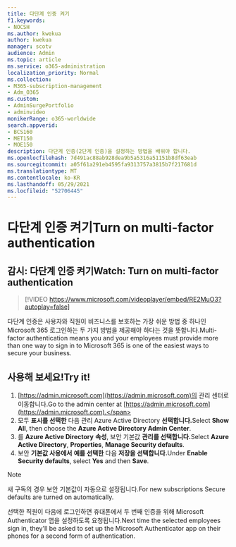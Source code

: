 ```yaml
---
title: 다단계 인증 켜기
f1.keywords:
- NOCSH
ms.author: kwekua
author: kwekua
manager: scotv
audience: Admin
ms.topic: article
ms.service: o365-administration
localization_priority: Normal
ms.collection:
- M365-subscription-management
- Adm_O365
ms.custom:
- AdminSurgePortfolio
- adminvideo
monikerRange: o365-worldwide
search.appverid:
- BCS160
- MET150
- MOE150
description: 다단계 인증(2단계 인증)을 설정하는 방법을 배워야 합니다.
ms.openlocfilehash: 7d491ac88ab928dea9b5a5316a51151b8df63eab
ms.sourcegitcommit: a05f61a291eb4595fa9313757a3815b7f217681d
ms.translationtype: MT
ms.contentlocale: ko-KR
ms.lasthandoff: 05/29/2021
ms.locfileid: "52706445"
---
```

# <a name="turn-on-multi-factor-authentication"></a><span data-ttu-id="8d536-103">다단계 인증 켜기</span><span class="sxs-lookup"><span data-stu-id="8d536-103">Turn on multi-factor authentication</span></span>

## <a name="watch-turn-on-multi-factor-authentication"></a><span data-ttu-id="8d536-104">감시: 다단계 인증 켜기</span><span class="sxs-lookup"><span data-stu-id="8d536-104">Watch: Turn on multi-factor authentication</span></span>

> [!VIDEO https://www.microsoft.com/videoplayer/embed/RE2MuO3?autoplay=false]

<span data-ttu-id="8d536-105">다단계 인증은 사용자와 직원이 비즈니스를 보호하는 가장 쉬운 방법 중 하나인 Microsoft 365 로그인하는 두 가지 방법을 제공해야 하다는 것을 뜻합니다.</span><span class="sxs-lookup"><span data-stu-id="8d536-105">Multi-factor authentication means you and your employees must provide more than one way to sign in to Microsoft 365 is one of the easiest ways to secure your business.</span></span>

## <a name="try-it"></a><span data-ttu-id="8d536-106">사용해 보세요!</span><span class="sxs-lookup"><span data-stu-id="8d536-106">Try it!</span></span>

1. <span data-ttu-id="8d536-107">[https://admin.microsoft.com](https://admin.microsoft.com)의 관리 센터로 이동합니다.</span><span class="sxs-lookup"><span data-stu-id="8d536-107">Go to the admin center at [https://admin.microsoft.com](https://admin.microsoft.com).</span></span>
1. <span data-ttu-id="8d536-108">모두 **표시를 선택한** 다음 관리 Azure Active Directory **선택합니다.**</span><span class="sxs-lookup"><span data-stu-id="8d536-108">Select  **Show All**, then choose the **Azure Active Directory Admin Center**.</span></span>
1. <span data-ttu-id="8d536-109">를 **Azure Active Directory** **속성**, 보안 기본값 **관리를 선택합니다.**</span><span class="sxs-lookup"><span data-stu-id="8d536-109">Select **Azure Active Directory**, **Properties**, **Manage Security defaults**.</span></span>
1. <span data-ttu-id="8d536-110">보안 **기본값 사용에서** **예를 선택한** 다음 **저장을 선택합니다.**</span><span class="sxs-lookup"><span data-stu-id="8d536-110">Under **Enable Security defaults**, select **Yes** and then **Save**.</span></span>

> [!NOTE]
> <span data-ttu-id="8d536-111">새 구독의 경우 보안 기본값이 자동으로 설정됩니다.</span><span class="sxs-lookup"><span data-stu-id="8d536-111">For new subscriptions Secure defaults are turned on automatically.</span></span>

<span data-ttu-id="8d536-112">선택한 직원이 다음에 로그인하면 휴대폰에서 두 번째 인증을 위해 Microsoft Authenticator 앱을 설정하도록 요청됩니다.</span><span class="sxs-lookup"><span data-stu-id="8d536-112">Next time the selected employees sign in, they'll be asked to set up the Microsoft Authenticator app on their phones for a second form of authentication.</span></span>
